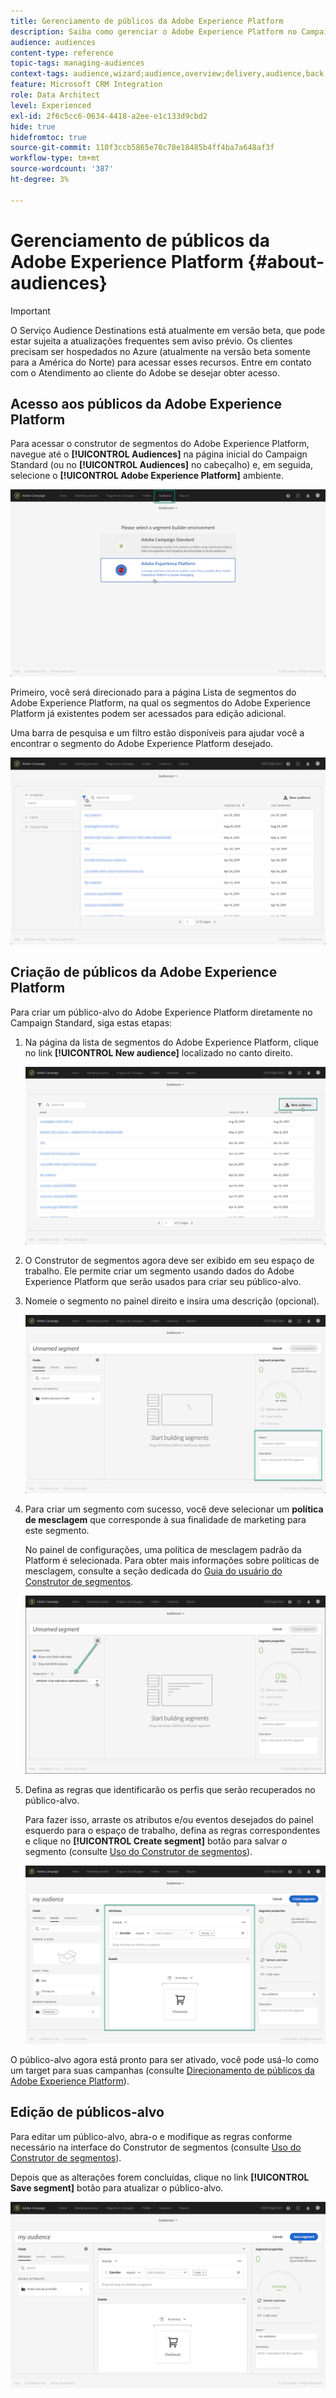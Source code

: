 ```yaml
---
title: Gerenciamento de públicos da Adobe Experience Platform
description: Saiba como gerenciar o Adobe Experience Platform no Campaign Standard.
audience: audiences
content-type: reference
topic-tags: managing-audiences
context-tags: audience,wizard;audience,overview;delivery,audience,back
feature: Microsoft CRM Integration
role: Data Architect
level: Experienced
exl-id: 2f6c5cc6-0634-4418-a2ee-e1c133d9cbd2
hide: true
hidefromtoc: true
source-git-commit: 110f3ccb5865e70c78e18485b4ff4ba7a648af3f
workflow-type: tm+mt
source-wordcount: '387'
ht-degree: 3%

---
```


# Gerenciamento de públicos da Adobe Experience Platform {#about-audiences}

>[!IMPORTANT]
>
>O Serviço Audience Destinations está atualmente em versão beta, que pode estar sujeita a atualizações frequentes sem aviso prévio. Os clientes precisam ser hospedados no Azure (atualmente na versão beta somente para a América do Norte) para acessar esses recursos. Entre em contato com o Atendimento ao cliente do Adobe se desejar obter acesso.

## Acesso aos públicos da Adobe Experience Platform

Para acessar o construtor de segmentos do Adobe Experience Platform, navegue até o **[!UICONTROL Audiences]** na página inicial do Campaign Standard (ou no **[!UICONTROL Audiences]** no cabeçalho) e, em seguida, selecione o **[!UICONTROL Adobe Experience Platform]** ambiente.

![](assets/aep_audiences_access.png)

Primeiro, você será direcionado para a página Lista de segmentos do Adobe Experience Platform, na qual os segmentos do Adobe Experience Platform já existentes podem ser acessados para edição adicional.

Uma barra de pesquisa e um filtro estão disponíveis para ajudar você a encontrar o segmento do Adobe Experience Platform desejado.

![](assets/aep_audiences_list.png)

## Criação de públicos da Adobe Experience Platform

Para criar um público-alvo do Adobe Experience Platform diretamente no Campaign Standard, siga estas etapas:

1. Na página da lista de segmentos do Adobe Experience Platform, clique no link **[!UICONTROL New audience]** localizado no canto direito.

   ![](assets/aep_audiences_creation_create.png)

1. O Construtor de segmentos agora deve ser exibido em seu espaço de trabalho. Ele permite criar um segmento usando dados do Adobe Experience Platform que serão usados para criar seu público-alvo.

1. Nomeie o segmento no painel direito e insira uma descrição (opcional).

   ![](assets/aep_audiences_creation_edit_name.png)

1. Para criar um segmento com sucesso, você deve selecionar um **política de mesclagem** que corresponde à sua finalidade de marketing para este segmento.

   No painel de configurações, uma política de mesclagem padrão da Platform é selecionada. Para obter mais informações sobre políticas de mesclagem, consulte a seção dedicada do [Guia do usuário do Construtor de segmentos](https://experienceleague.adobe.com/docs/experience-platform/segmentation/ui/overview.html).

   ![](assets/aep_audiences_mergepolicy.png)

1. Defina as regras que identificarão os perfis que serão recuperados no público-alvo.

   Para fazer isso, arraste os atributos e/ou eventos desejados do painel esquerdo para o espaço de trabalho, defina as regras correspondentes e clique no **[!UICONTROL Create segment]** botão para salvar o segmento (consulte [Uso do Construtor de segmentos](../../integrating/using/aep-using-segment-builder.md)).

   ![](assets/aep_audiences_creation_query.png)

O público-alvo agora está pronto para ser ativado, você pode usá-lo como um target para suas campanhas (consulte [Direcionamento de públicos da Adobe Experience Platform](../../integrating/using/aep-targeting-audiences.md)).

## Edição de públicos-alvo

Para editar um público-alvo, abra-o e modifique as regras conforme necessário na interface do Construtor de segmentos (consulte [Uso do Construtor de segmentos](../../integrating/using/aep-using-segment-builder.md)).

Depois que as alterações forem concluídas, clique no link **[!UICONTROL Save segment]** botão para atualizar o público-alvo.

![](assets/aep_audiences_editing.png)
